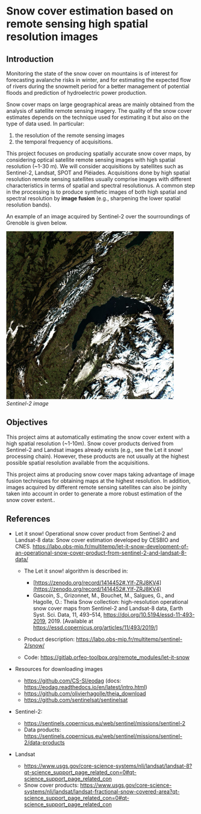 # Snow cover estimation based on remote sensing high spatial resolution images

## Introduction

Monitoring the state of the snow cover
on mountains is of interest for forecasting avalanche
risks in winter, and for estimating the expected flow of
rivers during the snowmelt period for a better management of potential
floods and prediction of hydroelectric power production.

Snow cover maps on large geographical areas are mainly obtained from the
analysis of satellite remote sensing imagery.
The quality of the snow cover estimates depends on the technique used
for estimating it but also on the type of data used.
In particular:
1. the resolution of the remote sensing images
2. the temporal frequency of acquisitions.

This project focuses on producing spatially accurate snow cover maps, by
considering optical satellite remote sensing images with high spatial resolution
(~1-30 m). We will consider acquisitions by satellites such as
Sentinel-2, Landsat, SPOT and Pléiades.
Acquisitions done by high spatial resolution remote sensing satellites
usually comprise images with different characteristics in terms of
spatial and spectral resolutionus. A common step in the processing is to
produce synthetic images of both high spatial and spectral resolution by
**image fusion** (e.g., sharpening the lower spatial resolution bands).

An example of an image acquired by Sentinel-2 over the sourroundings of
Grenoble is given below.

![Sentinel-2](../../docs/figures/S2_snow.png)*Sentinel-2 image*

## Objectives
This project aims at automatically estimating the snow cover extent with
a high spatial resolution (~1-10m).
Snow cover products derived from Sentinel-2 and Landsat images already exists
(e.g., see the Let it snow! processing chain). However, these products are not
usually at the highest possible spatial resolution available from the
acquisitions.

This project aims at producing snow cover maps taking advantage of
image fusion techniques for obtaining maps at the highest resolution.
In addition, images acquired by different remote sensing satellites can
also be joinlty taken into account in order to generate a more robust
estimation of the snow cover extent..

## References

*  Let it snow! Operational snow cover product from Sentinel-2 and
   Landsat-8 data: Snow cover estimation developed by CESBIO and CNES.
   <https://labo.obs-mip.fr/multitemp/let-it-snow-development-of-an-operational-snow-cover-product-from-sentinel-2-and-landsat-8-data/>

   * The Let it snow! algorithm is described in:
     * [https://zenodo.org/record/1414452#.YIf-ZRJ8KV4](https://zenodo.org/record/1414452#.YIf-ZRJ8KV4)
     * Gascoin, S., Grizonnet, M., Bouchet, M., Salgues, G., and Hagolle,
  O.: Theia Snow collection: high-resolution operational snow cover maps
  from Sentinel-2 and Landsat-8 data, Earth Syst. Sci. Data, 11,
  493–514, <https://doi.org/10.5194/essd-11-493-2019>, 2019. [Available at
  <https://essd.copernicus.org/articles/11/493/2019/>]

    * Product description:
      <https://labo.obs-mip.fr/multitemp/sentinel-2/snow/>
    * Code:
      <https://gitlab.orfeo-toolbox.org/remote_modules/let-it-snow>

* Resources for downloading images
  - <https://github.com/CS-SI/eodag> (docs: <https://eodag.readthedocs.io/en/latest/intro.html>)
  - <https://github.com/olivierhagolle/theia_download>
  - <https://github.com/sentinelsat/sentinelsat>

* Sentinel-2:
  * <https://sentinels.copernicus.eu/web/sentinel/missions/sentinel-2>
  * Data products: <https://sentinels.copernicus.eu/web/sentinel/missions/sentinel-2/data-products>
* Landsat
  * <https://www.usgs.gov/core-science-systems/nli/landsat/landsat-8?qt-science_support_page_related_con=0#qt-science_support_page_related_con>
  * Snow cover products:  <https://www.usgs.gov/core-science-systems/nli/landsat/landsat-fractional-snow-covered-area?qt-science_support_page_related_con=0#qt-science_support_page_related_con>
